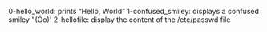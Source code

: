 0-hello_world: prints “Hello, World” 1-confused_smiley: displays a confused smiley "(Ôo)' 2-hellofile: display the content of the /etc/passwd file
